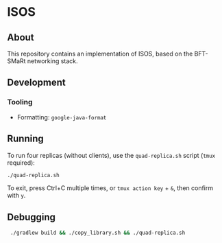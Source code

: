 # ISOS

## About

This repository contains an implementation of ISOS, based on the BFT-SMaRt
networking stack.

## Development

### Tooling

- Formatting: `google-java-format`


## Running

To run four replicas (without clients), use the `quad-replica.sh` script (`tmux` required):

```bash
./quad-replica.sh
```

To exit, press Ctrl+C multiple times, or `tmux action key` + `&`, then confirm with `y`.

## Debugging

```bash
 ./gradlew build && ./copy_library.sh && ./quad-replica.sh
```
